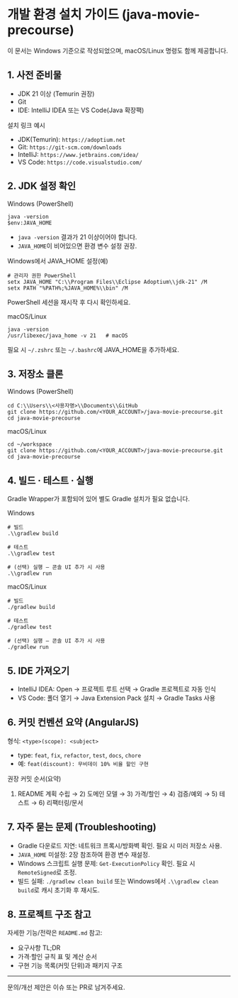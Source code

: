 # 개발 환경 설치 가이드 (java-movie-precourse)

이 문서는 Windows 기준으로 작성되었으며, macOS/Linux 명령도 함께 제공합니다.

## 1. 사전 준비물
- JDK 21 이상 (Temurin 권장)
- Git
- IDE: IntelliJ IDEA 또는 VS Code(Java 확장팩)

설치 링크 예시
- JDK(Temurin): `https://adoptium.net`
- Git: `https://git-scm.com/downloads`
- IntelliJ: `https://www.jetbrains.com/idea/`
- VS Code: `https://code.visualstudio.com/`

## 2. JDK 설정 확인
Windows (PowerShell)
```
java -version
$env:JAVA_HOME
```
- `java -version` 결과가 21 이상이어야 합니다.
- `JAVA_HOME`이 비어있으면 환경 변수 설정 권장.

Windows에서 JAVA_HOME 설정(예)
```
# 관리자 권한 PowerShell
setx JAVA_HOME "C:\\Program Files\\Eclipse Adoptium\\jdk-21" /M
setx PATH "%PATH%;%JAVA_HOME%\\bin" /M
```
PowerShell 세션을 재시작 후 다시 확인하세요.

macOS/Linux
```
java -version
/usr/libexec/java_home -v 21   # macOS
```
필요 시 `~/.zshrc` 또는 `~/.bashrc`에 JAVA_HOME을 추가하세요.

## 3. 저장소 클론
Windows (PowerShell)
```
cd C:\\Users\\<사용자명>\\Documents\\GitHub
git clone https://github.com/<YOUR_ACCOUNT>/java-movie-precourse.git
cd java-movie-precourse
```
macOS/Linux
```
cd ~/workspace
git clone https://github.com/<YOUR_ACCOUNT>/java-movie-precourse.git
cd java-movie-precourse
```

## 4. 빌드 · 테스트 · 실행
Gradle Wrapper가 포함되어 있어 별도 Gradle 설치가 필요 없습니다.

Windows
```
# 빌드
.\\gradlew build

# 테스트
.\\gradlew test

# (선택) 실행 — 콘솔 UI 추가 시 사용
.\\gradlew run
```
macOS/Linux
```
# 빌드
./gradlew build

# 테스트
./gradlew test

# (선택) 실행 — 콘솔 UI 추가 시 사용
./gradlew run
```

## 5. IDE 가져오기
- IntelliJ IDEA: Open → 프로젝트 루트 선택 → Gradle 프로젝트로 자동 인식
- VS Code: 폴더 열기 → Java Extension Pack 설치 → Gradle Tasks 사용

## 6. 커밋 컨벤션 요약 (AngularJS)
형식: `<type>(scope): <subject>`
- type: `feat`, `fix`, `refactor`, `test`, `docs`, `chore`
- 예: `feat(discount): 무비데이 10% 비율 할인 구현`

권장 커밋 순서(요약)
1) README 계획 수립 → 2) 도메인 모델 → 3) 가격/할인 → 4) 검증/예외 → 5) 테스트 → 6) 리팩터링/문서

## 7. 자주 묻는 문제 (Troubleshooting)
- Gradle 다운로드 지연: 네트워크 프록시/방화벽 확인. 필요 시 미러 저장소 사용.
- `JAVA_HOME` 미설정: 2장 참조하여 환경 변수 재설정.
- Windows 스크립트 실행 문제: `Get-ExecutionPolicy` 확인. 필요 시 `RemoteSigned`로 조정.
- 빌드 실패: `./gradlew clean build` 또는 Windows에서 `.\\gradlew clean build`로 캐시 초기화 후 재시도.

## 8. 프로젝트 구조 참고
자세한 기능/전략은 `README.md` 참고:
- 요구사항 TL;DR
- 가격·할인 규칙 표 및 계산 순서
- 구현 기능 목록(커밋 단위)과 패키지 구조

---
문의/개선 제안은 이슈 또는 PR로 남겨주세요.
